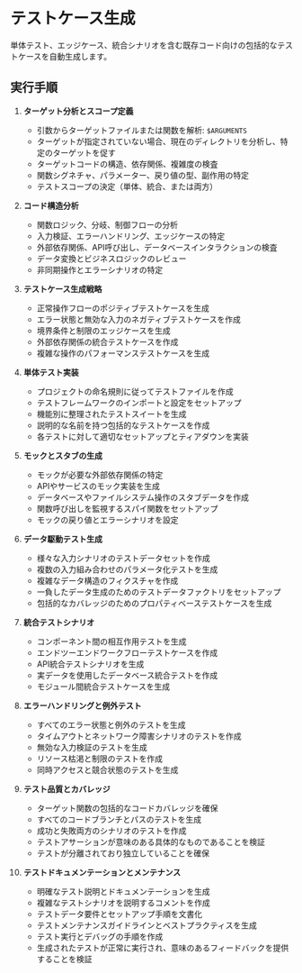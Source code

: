# テストケース生成

単体テスト、エッジケース、統合シナリオを含む既存コード向けの包括的なテストケースを自動生成します。

## 実行手順

1. **ターゲット分析とスコープ定義**
   - 引数からターゲットファイルまたは関数を解析: `$ARGUMENTS`
   - ターゲットが指定されていない場合、現在のディレクトリを分析し、特定のターゲットを促す
   - ターゲットコードの構造、依存関係、複雑度の検査
   - 関数シグネチャ、パラメーター、戻り値の型、副作用の特定
   - テストスコープの決定（単体、統合、または両方）

2. **コード構造分析**
   - 関数ロジック、分岐、制御フローの分析
   - 入力検証、エラーハンドリング、エッジケースの特定
   - 外部依存関係、API呼び出し、データベースインタラクションの検査
   - データ変換とビジネスロジックのレビュー
   - 非同期操作とエラーシナリオの特定

3. **テストケース生成戦略**
   - 正常操作フローのポジティブテストケースを生成
   - エラー状態と無効な入力のネガティブテストケースを作成
   - 境界条件と制限のエッジケースを生成
   - 外部依存関係の統合テストケースを作成
   - 複雑な操作のパフォーマンステストケースを生成

4. **単体テスト実装**
   - プロジェクトの命名規則に従ってテストファイルを作成
   - テストフレームワークのインポートと設定をセットアップ
   - 機能別に整理されたテストスイートを生成
   - 説明的な名前を持つ包括的なテストケースを作成
   - 各テストに対して適切なセットアップとティアダウンを実装

5. **モックとスタブの生成**
   - モックが必要な外部依存関係の特定
   - APIやサービスのモック実装を生成
   - データベースやファイルシステム操作のスタブデータを作成
   - 関数呼び出しを監視するスパイ関数をセットアップ
   - モックの戻り値とエラーシナリオを設定

6. **データ駆動テスト生成**
   - 様々な入力シナリオのテストデータセットを作成
   - 複数の入力組み合わせのパラメータ化テストを生成
   - 複雑なデータ構造のフィクスチャを作成
   - 一負したデータ生成のためのテストデータファクトリをセットアップ
   - 包括的なカバレッジのためのプロパティベーステストケースを生成

7. **統合テストシナリオ**
   - コンポーネント間の相互作用テストを生成
   - エンドツーエンドワークフローテストケースを作成
   - API統合テストシナリオを生成
   - 実データを使用したデータベース統合テストを作成
   - モジュール間統合テストケースを生成

8. **エラーハンドリングと例外テスト**
   - すべてのエラー状態と例外のテストを生成
   - タイムアウトとネットワーク障害シナリオのテストを作成
   - 無効な入力検証のテストを生成
   - リソース枯渇と制限のテストを作成
   - 同時アクセスと競合状態のテストを生成

9. **テスト品質とカバレッジ**
   - ターゲット関数の包括的なコードカバレッジを確保
   - すべてのコードブランチとパスのテストを生成
   - 成功と失敗両方のシナリオのテストを作成
   - テストアサーションが意味のある具体的なものであることを検証
   - テストが分離されており独立していることを確保

10. **テストドキュメンテーションとメンテナンス**
    - 明確なテスト説明とドキュメンテーションを生成
    - 複雑なテストシナリオを説明するコメントを作成
    - テストデータ要件とセットアップ手順を文書化
    - テストメンテナンスガイドラインとベストプラクティスを生成
    - テスト実行とデバッグの手順を作成
    - 生成されたテストが正常に実行され、意味のあるフィードバックを提供することを検証